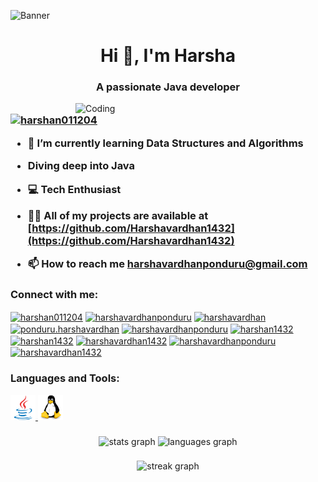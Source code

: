![Banner](https://res.cloudinary.com/superfolio/image/upload/v1620689979/68747470733a2f2f692e70696e696d672e636f6d2f6f726967696e616c732f63362f33332f63322f63363333633230656465383266306530636564376435373064626533613166332e676966_yjuh2s.gif)

<h1 align="center">Hi 👋, I'm Harsha</h1>
<h3 align="center">A passionate Java developer</h3>
<img align="right" alt="Coding" width="400" src="https://media.tenor.com/UttC4AITYR4AAAAd/full-stack-developer.gif" >
<h3 align="left">


<p align="left"> <a href="https://twitter.com/harshan011204" target="blank"><img src="https://img.shields.io/twitter/follow/harshan011204?logo=twitter&style=for-the-badge" alt="harshan011204" /></a> </p>

- 🌱 I’m currently learning **Data Structures and Algorithms**

- Diving deep into **Java**

- 💻 **Tech Enthusiast**

- 👨‍💻 All of my projects are available at [https://github.com/Harshavardhan1432](https://github.com/Harshavardhan1432)

- 📫 How to reach me **harshavardhanponduru@gmail.com**

<h3 align="left">Connect with me:</h3>
<p align="left">
<a href="https://twitter.com/harshan011204" target="blank"><img align="center" src="https://raw.githubusercontent.com/rahuldkjain/github-profile-readme-generator/master/src/images/icons/Social/twitter.svg" alt="harshan011204" height="30" width="40" /></a>
<a href="https://linkedin.com/in/harshavardhanponduru" target="blank"><img align="center" src="https://raw.githubusercontent.com/rahuldkjain/github-profile-readme-generator/master/src/images/icons/Social/linked-in-alt.svg" alt="harshavardhanponduru" height="30" width="40" /></a>
<a href="https://stackoverflow.com/users/harshavardhan" target="blank"><img align="center" src="https://raw.githubusercontent.com/rahuldkjain/github-profile-readme-generator/master/src/images/icons/Social/stack-overflow.svg" alt="harshavardhan" height="30" width="40" /></a>
<a href="https://fb.com/ponduru.harshavardhan" target="blank"><img align="center" src="https://raw.githubusercontent.com/rahuldkjain/github-profile-readme-generator/master/src/images/icons/Social/facebook.svg" alt="ponduru.harshavardhan" height="30" width="40" /></a>
<a href="https://instagram.com/harshavardhanponduru" target="blank"><img align="center" src="https://raw.githubusercontent.com/rahuldkjain/github-profile-readme-generator/master/src/images/icons/Social/instagram.svg" alt="harshavardhanponduru" height="30" width="40" /></a>
<a href="https://www.codechef.com/users/harshan1432" target="blank"><img align="center" src="https://cdn.jsdelivr.net/npm/simple-icons@3.1.0/icons/codechef.svg" alt="harshan1432" height="30" width="40" /></a>
<a href="https://www.hackerrank.com/harshan1432" target="blank"><img align="center" src="https://raw.githubusercontent.com/rahuldkjain/github-profile-readme-generator/master/src/images/icons/Social/hackerrank.svg" alt="harshan1432" height="30" width="40" /></a>
<a href="https://codeforces.com/profile/harshavardhan1432" target="blank"><img align="center" src="https://raw.githubusercontent.com/rahuldkjain/github-profile-readme-generator/master/src/images/icons/Social/codeforces.svg" alt="harshavardhan1432" height="30" width="40" /></a>
<a href="https://www.leetcode.com/harshavardhanponduru" target="blank"><img align="center" src="https://raw.githubusercontent.com/rahuldkjain/github-profile-readme-generator/master/src/images/icons/Social/leet-code.svg" alt="harshavardhanponduru" height="30" width="40" /></a>
<a href="https://discord.gg/harshavardhan1432" target="blank"><img align="center" src="https://raw.githubusercontent.com/rahuldkjain/github-profile-readme-generator/master/src/images/icons/Social/discord.svg" alt="harshavardhan1432" height="30" width="40" /></a>
</p>


<h3 align="left">Languages and Tools:</h3>
<p align="left"> <a href="https://www.java.com" target="_blank" rel="noreferrer"> <img src="https://raw.githubusercontent.com/devicons/devicon/master/icons/java/java-original.svg" alt="java" width="40" height="40"/> </a> <a href="https://www.linux.org/" target="_blank" rel="noreferrer"> <img src="https://raw.githubusercontent.com/devicons/devicon/master/icons/linux/linux-original.svg" alt="linux" width="40" height="40"/> </a> </p>


###

<div align="center">
  <img src="https://github-readme-stats.vercel.app/api?username=Harshavardhan1432&hide_title=false&hide_rank=false&show_icons=true&include_all_commits=true&count_private=true&disable_animations=false&theme=dracula&locale=en&hide_border=false" height="150" alt="stats graph"  />
  <img src="https://github-readme-stats.vercel.app/api/top-langs?username=Harshavardhan1432&locale=en&hide_title=false&layout=compact&card_width=320&langs_count=5&theme=dracula&hide_border=false" height="150" alt="languages graph"  />
</div>


###

<div align="center">
  <img src="https://streak-stats.demolab.com?user=Harshavardhan1432&locale=en&mode=daily&theme=dark&hide_border=false&border_radius=5&order=3" height="220" alt="streak graph"  />
</div>

###
